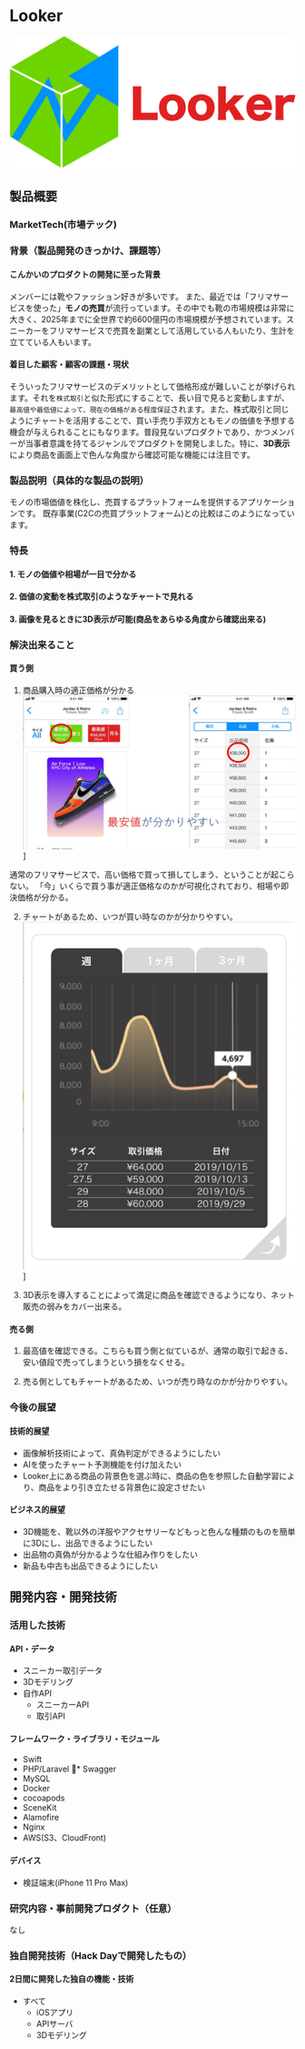 # Looker

[![Looker-Movie](/images/lookerlogo.png)](https://youtu.be/ra9tMS8HjLY)

## 製品概要
### MarketTech(市場テック)

### 背景（製品開発のきっかけ、課題等）
#### こんかいのプロダクトの開発に至った背景
メンバーには靴やファッション好きが多いです。
また、最近では「フリマサービスを使った」**モノの売買**が流行っています。その中でも靴の市場規模は非常に大きく、2025年までに全世界で約6600億円の市場規模が予想されています。スニーカーをフリマサービスで売買を副業として活用している人もいたり、生計を立てている人もいます。

#### 着目した顧客・顧客の課題・現状
そういったフリマサービスのデメリットとして価格形成が難しいことが挙げられます。それを`株式取引`と似た形式にすることで、長い目で見ると変動しますが、`最高値や最低値によって、現在の価格がある程度保証`されます。また、株式取引と同じようにチャートを活用することで、買い手売り手双方ともモノの価値を予想する機会が与えられることにもなります。普段見ないプロダクトであり、かつメンバーが当事者意識を持てるジャンルでプロダクトを開発しました。特に、**3D表示**により商品を画面上で色んな角度から確認可能な機能には注目です。

### 製品説明（具体的な製品の説明）
モノの市場価値を株化し、売買するプラットフォームを提供するアプリケーションです。
既存事業(C2Cの売買プラットフォーム)との比較はこのようになっています。

### 特長
#### 1. モノの価値や相場が一目で分かる

#### 2. 価値の変動を株式取引のようなチャートで見れる

#### 3. 画像を見るときに3D表示が可能(商品をあらゆる角度から確認出来る)

### 解決出来ること
#### 買う側
1. 商品購入時の適正価格が分かる
![lowest](/images/lowest.jpg)]

通常のフリマサービスで、高い価格で買って損してしまう、ということが起こらない。
「今」いくらで買う事が適正価格なのかが可視化されており、相場や即決価格が分かる。

2. チャートがあるため、いつが買い時なのかが分かりやすい。
![chart](/images/chart.png)]

3. 3D表示を導入することによって満足に商品を確認できるようになり、ネット販売の弱みをカバー出来る。

####  売る側
1. 最高値を確認できる。こちらも買う側と似ているが、通常の取引で起きる、安い値段で売ってしまうという損をなくせる。

2. 売る側としてもチャートがあるため、いつが売り時なのかが分かりやすい。

### 今後の展望
#### 技術的展望
- 画像解析技術によって、真偽判定ができるようにしたい
- AIを使ったチャート予測機能を付け加えたい
- Looker上にある商品の背景色を選ぶ時に、商品の色を参照した自動学習により、商品をより引き立たせる背景色に設定させたい

#### ビジネス的展望
- 3D機能を、靴以外の洋服やアクセサリーなどもっと色んな種類のものを簡単に3Dにし、出品できるようにしたい
- 出品物の真偽が分かるような仕組み作りをしたい
- 新品も中古も出品できるようにしたい

## 開発内容・開発技術
### 活用した技術
#### API・データ
* スニーカー取引データ
* 3Dモデリング
* 自作API
    * スニーカーAPI
    * 取引API

#### フレームワーク・ライブラリ・モジュール
* Swift
* PHP/Laravel
* Swagger
* MySQL
* Docker
* cocoapods
* SceneKit
* Alamofire
* Nginx
* AWS(S3、CloudFront)

#### デバイス
* 検証端末(iPhone 11 Pro Max)

### 研究内容・事前開発プロダクト（任意）

なし

### 独自開発技術（Hack Dayで開発したもの）
#### 2日間に開発した独自の機能・技術
* すべて
    * iOSアプリ
    * APIサーバ
    * 3Dモデリング 
